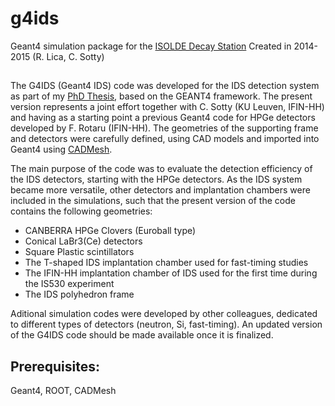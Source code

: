 # g4ids
 Geant4 simulation package for the [ISOLDE Decay Station](https://isolde-ids.web.cern.ch/)
 Created in 2014-2015 (R. Lica, C. Sotty)

##
The G4IDS (Geant4 IDS) code was developed for the IDS detection system
as part of my [PhD Thesis](https://cds.cern.ch/record/2292847?ln=en), based on the GEANT4 framework.
The present version represents a joint effort together with C. Sotty (KU Leuven, IFIN-HH) and having as a starting
point a previous Geant4 code for HPGe detectors developed by F. Rotaru (IFIN-HH). The geometries
of the supporting frame and detectors were carefully defined, using CAD models and imported into Geant4 using [CADMesh](https://github.com/christopherpoole/CADMesh).

The main purpose of the code was to evaluate the detection efficiency of the
IDS detectors, starting with the HPGe detectors. As the IDS system became more
versatile, other detectors and implantation chambers were included in the simulations,
such that the present version of the code contains the following geometries:
 * CANBERRA HPGe Clovers (Euroball type)
 * Conical LaBr3(Ce) detectors
 * Square Plastic scintillators
 * The T-shaped IDS implantation chamber used for fast-timing studies
 * The IFIN-HH implantation chamber of IDS used for the first time during the IS530 experiment
 * The IDS polyhedron frame

Aditional simulation codes were developed by other colleagues, dedicated to different types of detectors (neutron, Si, fast-timing). An updated version of the
G4IDS code should be made available once it is finalized.  

## Prerequisites:
Geant4, ROOT, CADMesh
